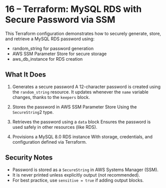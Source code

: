 
# 16 – Terraform: MySQL RDS with Secure Password via SSM

This Terraform configuration demonstrates how to securely generate, store, and retrieve a MySQL RDS password using:
- random_string for password generation
- AWS SSM Parameter Store for secure storage
- aws_db_instance for RDS creation

  

## What It Does

1. Generates a secure password
A 12-character password is created using the ```random_string``` resource. It updates whenever the ```name``` variable changes, thanks to the ```keepers``` block.

2. Stores the password in AWS SSM Parameter Store
Using the ```SecureString```2 type.

3. Retrieves the password using a ```data``` block
Ensures the password is used safely in other resources (like RDS).
  
4. Provisions a MySQL 8.0 RDS instance
With storage, credentials, and configuration defined via Terraform.

  

## Security Notes

- Password is stored as a ```SecureString``` in AWS Systems Manager (SSM).
- It is never printed unless explicitly output (not recommended).
- For best practice, use ```sensitive = true``` if adding output blocks.